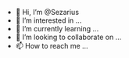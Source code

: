 - 👋 Hi, I’m @Sezarius
- 👀 I’m interested in ...
- 🌱 I’m currently learning ...
- 💞️ I’m looking to collaborate on ...
- 📫 How to reach me ...

<!---
Sezarius/Sezarius is a ✨ special ✨ repository because its `README.md` (this file) appears on your GitHub profile.
You can click the Preview link to take a look at your changes.
--->
